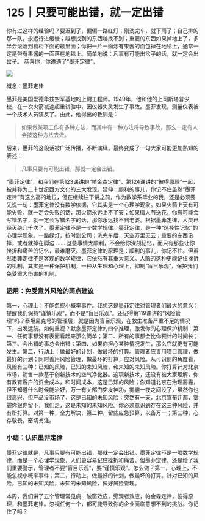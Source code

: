 # 125｜只要可能出错，就一定出错

你有过这样的经验吗？要迟到了，偏偏一路红灯；刚洗完车，就下雨了；自己排的那一队，永远行进缓慢；越想找到的东西越找不到；重要的东西如果掉地上了，多半会滚落到橱柜下面的最里面；你把一片一面涂有果酱的面包掉在地毯上，通常一定是带有果酱的一面落在地毯上。简单地说：凡事有可能出岔子的话，就一定会出岔子。 恭喜你，你遭遇了“墨菲定律”。

![](../img/251dab49c06c6ed4efade710d6a10e8c.jpg)

概念：墨菲定律

墨菲是美国爱德华兹空军基地的上尉工程师。1949年，他和他的上司斯塔普少校，在一次火箭减速超重试验中，因仪器失灵发生了事故。墨菲发现，测量仪表被一个技术人员装反了。由此，他得出的教训是：

> 如果做某项工作有多种方法，而其中有一种方法将导致事故，那么一定有人会按这种方法去做。

后来，墨菲的这段话被广泛传播，不断演绎，最终变成了一句大家可能更加熟知的表述：

> 凡事只要有可能出错，那就一定会出错。

“墨菲定律”，和我们在第123课讲的“帕金森定律”，第124课讲的“彼得原理”一起，被并称为二十世纪西方文化的三大发现。延伸：顺利的事儿，你记不住虽然“墨菲定律”有这么高的地位，但在继续往下讲之前，作为数学系毕业的我，还是必须要先说一句：墨菲定律没有数学依据，它其实是一个心理学现象。如果火箭上天有可能失败，就一定会失败的话，那火箭永远上不了天；如果情人节送花，你有可能会写错名字，就一定会写错名字的话，那你永远找不到老婆。根据墨菲定律，人类已经灭绝几千次了。墨菲定律不是一个数学规律。墨菲定律，是一种“选择性记忆”的心理学现象。一路绿灯，按时到公司；洗完车后，天空万里无云；重要的东西没掉，或者就掉在脚边 …… 这些事情太顺利，不会给你深刻记忆，而只有那些让你挫折和痛苦的记忆，最难磨灭。墨菲定律的原理是：顺利的事儿，你记不住。但虽然墨菲定律不是客观的数学规律，它依然有其重大意义。人脑的这种更能记住挫折的机制，其实是一种保护机制，一种从生理和心理上，抑制“盲目乐观”，保护我们免受重大伤害的机制。

### 运用：免受意外风险的两点建议

第一，心理上：不能忽视小概率事件。我想这是墨菲定律对管理者们最大的意义：提醒我们保持“谨慎乐观”，而不是“盲目乐观”。还记得第119课讲的“风险管理”吗？泰坦尼克号的管理层，就是因为盲目乐观，在救生准备严重不足的情况下，出发远航。如何重视？默念墨菲定律的四个推理，激发你的心理保护机制：第一、任何事都没有表面看起来那么简单；第二、所有的事都会比你预计的时间长；第三、会出错的事总会出错；第四、如果你担心某种情况发生，那么它就更有可能发生。第二，行动上：做最好的计划，做最坏的打算。管理者应善用项目管理，做最好的计划；同时善用风险管理，做最坏的打算，应对风险。从可识别的角度看，风险有三种：已知的风险，已知的未知风险，和未知的未知风险。你打算针对北京市场，销售一款基于创新技术的空气净化器。这项新技术，还没有被大家理解，你有教育客户的资金成本，和时间成本，这是已知的风险；你知道北京在治理雾霾，但不知道什么时候能治好，万一有关部门突发神功，雾霾一夜之间没了，虽然你也很高兴，但产品没市场了，这是已知的未知风险；突然有一天，北京宣布迁都，雾霾你狠你留下，我们走，这是未知的未知风险。你必须意识到存在这三种风险，并有所打算。对第一种，全力解决，第二种，留些应急预算，以备万一；第三种，心存敬畏，密切关注。

### 小结：认识墨菲定律

墨菲定律就是，凡事只要有可能出错，那就一定会出错。墨菲定律不是一项数学规律，而是一个心理学现象，人们更容易记住挫折和痛苦。但墨菲定律，还是给了我们重要警示，管理者不要“盲目乐观”，要“谨慎乐观”。怎么做？第一，心理上，不能忽视小概率事件；第二，行动上，做最好的计划，做最坏的打算。针对已知的风险，已知的未知风险，未知的未知风险，做好风险管理。

本周，我们讲了五个管理常见病：破窗效应，旁观者效应，帕金森定律，彼得原理，和墨菲定律。忽视任何一个，都可能导致你的企业面临意想不到的挑战。你记住了吗？